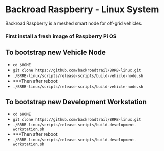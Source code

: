 # Backroad Raspberry - Linux System
Backroad Raspberry is a meshed smart node for off-grid vehicles.

### First install a fresh image of Raspberry Pi OS


## To bootstrap new Vehicle Node
  * `cd $HOME`
  * `git clone https://github.com/backroadtrail/BRRB-linux.git`
  * `./BRRB-linux/scripts/release-scripts/build-vehicle-node.sh`
  * ***Then after reboot:
  * `./BRRB-linux/scripts/release-scripts/build-vehicle-node.sh`


## To bootstrap new Development Workstation
  * `cd $HOME`
  * `git clone https://github.com/backroadtrail/BRRB-linux.git`
  * `./BRRB-linux/scripts/release-scripts/build-development-workstation.sh`
  * ***Then after reboot:
  * `./BRRB-linux/scripts/release-scripts/build-development-workstation.sh`
